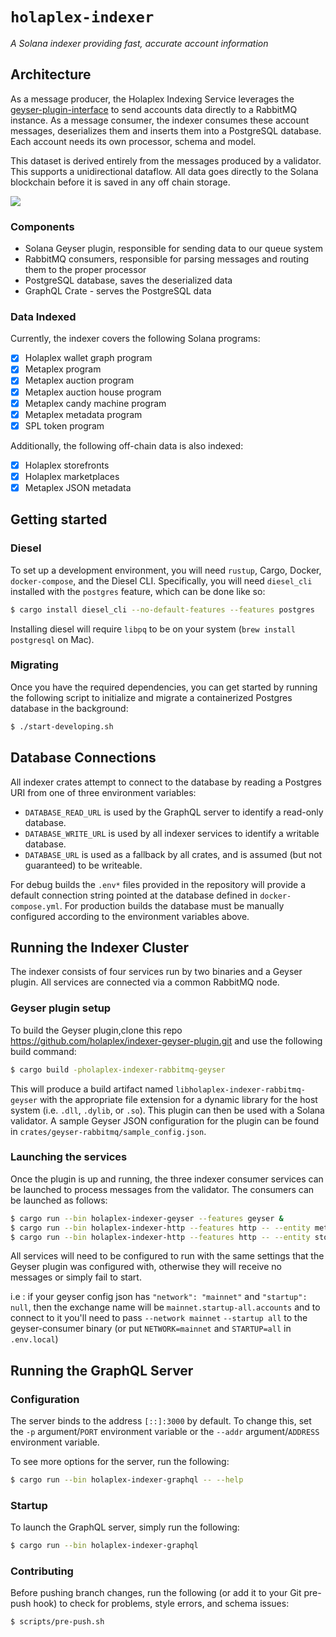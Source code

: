 # `holaplex-indexer`
*A Solana indexer providing fast, accurate account information*

## Architecture

As a message producer, the Holaplex Indexing Service leverages the
[geyser-plugin-interface](https://github.com/solana-labs/solana/tree/master/geyser-plugin-interface)
to send accounts data directly to a RabbitMQ instance. As a message consumer,
the indexer consumes these account messages, deserializes them and inserts them
into a PostgreSQL database. Each account needs its own processor, schema and
model.

This dataset is derived entirely from the messages produced by a validator. This
supports a unidirectional dataflow. All data goes directly to the Solana
blockchain before it is saved in any off chain storage.

![](https://ipfs.cache.holaplex.com/bafkreiceois7frablbcdhiw4573m53rmhboadd5a2tkiw2mkle2el5udke)

### Components

- Solana Geyser plugin, responsible for sending data to our queue system
- RabbitMQ consumers, responsible for parsing messages and routing them to the
  proper processor
- PostgreSQL database, saves the deserialized data
- GraphQL Crate - serves the PostgreSQL data


### Data Indexed

Currently, the indexer covers the following Solana programs:

- [x] Holaplex wallet graph program
- [x] Metaplex program
- [x] Metaplex auction program
- [x] Metaplex auction house program
- [x] Metaplex candy machine program
- [x] Metaplex metadata program
- [x] SPL token program

Additionally, the following off-chain data is also indexed:

- [x] Holaplex storefronts
- [x] Holaplex marketplaces
- [x] Metaplex JSON metadata

## Getting started

### Diesel

To set up a development environment, you will need `rustup`, Cargo, Docker,
`docker-compose`, and the Diesel CLI. Specifically, you will need `diesel_cli`
installed with the `postgres` feature, which can be done like so:

```sh
$ cargo install diesel_cli --no-default-features --features postgres
```

Installing diesel will require `libpq` to be on your system (`brew install
postgresql` on Mac).

### Migrating

Once you have the required dependencies, you can get started by running the
following script to initialize and migrate a containerized Postgres database in
the background:

```sh
$ ./start-developing.sh
```

## Database Connections

All indexer crates attempt to connect to the database by reading a Postgres URI
from one of three environment variables:

 - `DATABASE_READ_URL` is used by the GraphQL server to identify a read-only
   database.
 - `DATABASE_WRITE_URL` is used by all indexer services to identify a writable
   database.
 - `DATABASE_URL` is used as a fallback by all crates, and is assumed (but not
   guaranteed) to be writeable.

For debug builds the `.env*` files provided in the repository will provide a
default connection string pointed at the database defined in
`docker-compose.yml`.  For production builds the database must be manually
configured according to the environment variables above.

## Running the Indexer Cluster

The indexer consists of four services run by two binaries and a Geyser plugin.
All services are connected via a common RabbitMQ node.

### Geyser plugin setup

To build the Geyser plugin,clone this repo https://github.com/holaplex/indexer-geyser-plugin.git and use the following build command:

```sh
$ cargo build -pholaplex-indexer-rabbitmq-geyser
```

This will produce a build artifact named `libholaplex-indexer-rabbitmq-geyser`
with the appropriate file extension for a dynamic library for the host system
(i.e. `.dll`, `.dylib`, or `.so`).  This plugin can then be used with a Solana
validator.  A sample Geyser JSON configuration for the plugin can be found in
`crates/geyser-rabbitmq/sample_config.json`.

### Launching the services

Once the plugin is up and running, the three indexer consumer services can be
launched to process messages from the validator.  The consumers can be launched
as follows:

```sh
$ cargo run --bin holaplex-indexer-geyser --features geyser &
$ cargo run --bin holaplex-indexer-http --features http -- --entity metadata-json &
$ cargo run --bin holaplex-indexer-http --features http -- --entity store-config &
```

All services will need to be configured to run with the same settings that the
Geyser plugin was configured with, otherwise they will receive no messages or
simply fail to start.

i.e :  if your  geyser config json has `"network": "mainnet"` and `"startup": null`, then the exchange name will be `mainnet.startup-all.accounts` and to connect to it you'll need to pass `--network mainnet` `--startup all` to the geyser-consumer binary (or put `NETWORK=mainnet` and `STARTUP=all` in `.env.local`)

## Running the GraphQL Server

### Configuration

The server binds to the address `[::]:3000` by default.  To change this, set the
`-p` argument/`PORT` environment variable or the `--addr` argument/`ADDRESS`
environment variable.  

To see more options for the server, run the following:

```sh
$ cargo run --bin holaplex-indexer-graphql -- --help
```

### Startup

To launch the GraphQL server, simply run the following:

```sh
$ cargo run --bin holaplex-indexer-graphql
```

### Contributing

Before pushing branch changes, run the following (or add it to your Git
pre-push hook) to check for problems, style errors, and schema issues:

```sh
$ scripts/pre-push.sh
```
